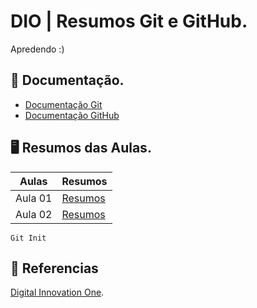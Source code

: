 # DIO | Resumos Git e GitHub.
Apredendo :)
## 📖 Documentação.
- [Documentação Git](https://git.scm.com/doc)
- [Documentação GitHub](https://docs.github.com/)

## 🖥️ Resumos das Aulas.

| Aulas | Resumos |
|------|---------|
|Aula 01|[Resumos]()
|Aula 02|[Resumos]()
```
Git Init
```
## 🔎 Referencias
[Digital Innovation One]().
